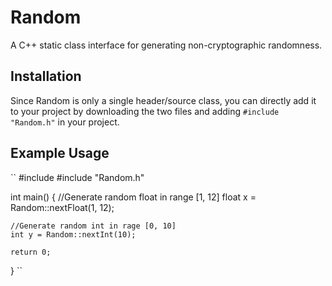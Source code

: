 # Random
A C++ static class interface for generating non-cryptographic randomness.

## Installation
Since Random is only a single header/source class, you can directly add it to your project by downloading the two files and adding `#include "Random.h"` in your project.

## Example Usage
``
#include <iostream>
#include "Random.h"

int main() {
    //Generate random float in range [1, 12]
    float x = Random::nextFloat(1, 12);
    
    //Generate random int in rage [0, 10]
    int y = Random::nextInt(10);
    
    return 0;
}
``
